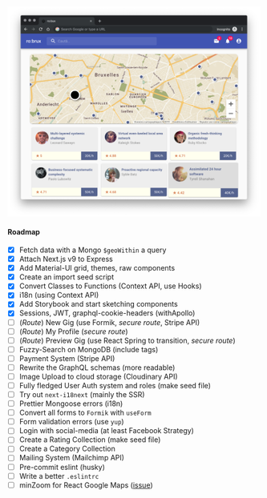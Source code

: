 ![screenshot](./public/screenshot.png?raw=true)

#### Roadmap

- [x] Fetch data with a Mongo `$geoWithin` a query
- [x] Attach Next.js v9 to Express
- [x] Add Material-UI grid, themes, raw components
- [x] Create an import seed script
- [x] Convert Classes to Functions (Context API, use Hooks)
- [x] i18n (using Context API)
- [x] Add Storybook and start sketching components
- [x] Sessions, JWT, graphql-cookie-headers (withApollo)
- [ ] (_Route_) New Gig (use Formik, _secure route_, Stripe API)
- [ ] (_Route_) My Profile (_secure route_)
- [ ] (_Route_) Preview Gig (use React Spring to transition, _secure route_)
- [ ] Fuzzy-Search on MongoDB (include tags)
- [ ] Payment System (Stripe API)
- [ ] Rewrite the GraphQL schemas (more readable)
- [ ] Image Upload to cloud storage (Cloudinary API)
- [ ] Fully fledged User Auth system and roles (make seed file)
- [ ] Try out `next-i18next` (mainly the SSR)
- [ ] Prettier Mongoose errors (i18n)
- [ ] Convert all forms to `Formik` with `useForm`
- [ ] Form validation errors (use `yup`)
- [ ] Login with social-media (at least Facebook Strategy)
- [ ] Create a Rating Collection (make seed file)
- [ ] Create a Category Collection
- [ ] Mailing System (Mailchimp API)
- [ ] Pre-commit eslint (husky)
- [ ] Write a better `.eslintrc`
- [ ] minZoom for React Google Maps ([issue](https://github.com/google-map-react/google-map-react/issues/505))
